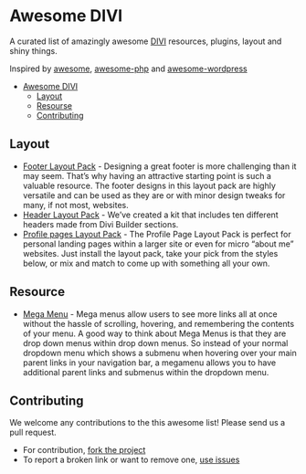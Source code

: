 # Awesome DIVI

A curated list of amazingly awesome [DIVI](https://www.elegantthemes.com/gallery/divi/) resources, plugins, layout and shiny things. 

Inspired by [awesome](https://github.com/sindresorhus/awesome), [awesome-php](https://github.com/ziadoz/awesome-php) and [awesome-wordpress](https://github.com/miziomon/awesome-wordpress)

- [Awesome DIVI](#awesome-divi)
	- [Layout](#layout)
	- [Resourse](#resource)
  - [Contributing](#contributing)


## Layout

* [Footer Layout Pack](https://www.elegantthemes.com/blog/divi-resources/free-divi-footer-layout-pack-10-unique-footer-designs-to-give-your-site-a-leg-up) - Designing a great footer is more challenging than it may seem. That’s why having an attractive starting point is such a valuable resource. The footer designs in this layout pack are highly versatile and can be used as they are or with minor design tweaks for many, if not most, websites.
* [Header Layout Pack](https://www.elegantthemes.com/blog/divi-resources/free-divi-download-the-divi-header-ui-kit) - We’ve created a kit that includes ten different headers made from Divi Builder sections.
* [Profile pages Layout Pack](https://www.elegantthemes.com/blog/divi-resources/free-divi-download-the-profile-pages-layout-pack) - The Profile Page Layout Pack is perfect for personal landing pages within a larger site or even for micro “about me” websites. Just install the layout pack, take your pick from the styles below, or mix and match to come up with something all your own.

## Resource

* [Mega Menu](https://www.elegantthemes.com/documentation/divi/mega-menus/) - Mega menus allow users to see more links all at once without the hassle of scrolling, hovering, and remembering the contents of your menu. A good way to think about Mega Menus is that they are drop down menus within drop down menus. So instead of your normal dropdown menu which shows a submenu when hovering over your main parent links in your navigation bar, a megamenu allows you to have additional parent links and submenus within the dropdown menu.

## Contributing

We welcome any contributions to the this awesome list! Please send us a pull request.

* For contribution, [fork the project](https://github.com/miziomon/awesome-divi/fork)
* To report a broken link or want to remove one, [use issues](https://github.com/miziomon/awesome-divi/issues)
